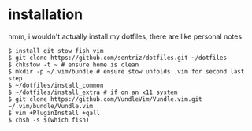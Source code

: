 # installation 
hmm, i wouldn't actually install my dotfiles, there are like personal notes

    $ install git stow fish vim
    $ git clone https://github.com/sentriz/dotfiles.git ~/dotfiles
    $ chkstow -t ~ # ensure home is clean
    $ mkdir -p ~/.vim/bundle # ensure stow unfolds .vim for second last step
    $ ~/dotfiles/install_common
    $ ~/dotfiles/install_extra # if on an x11 system
    $ git clone https://github.com/VundleVim/Vundle.vim.git ~/.vim/bundle/Vundle.vim
    $ vim +PluginInstall +qall
    $ chsh -s $(which fish)
